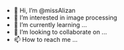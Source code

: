 - 👋 Hi, I’m @missAlizan
- 👀 I’m interested in image processing
- 🌱 I’m currently learning ...
- 💞️ I’m looking to collaborate on ...
- 📫 How to reach me ...

<!---
missAlizan/missAlizan is a ✨ special ✨ repository because its `README.md` (this file) appears on your GitHub profile.
You can click the Preview link to take a look at your changes.
--->
